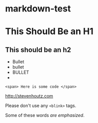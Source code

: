 markdown-test
=============

This Should Be an H1
===

This should be an h2
--------------------

* Bullet
* bullet
* BULLET
* 

`<span> Here is some code </span>`

<http://stevenhoutz.com>

Please don't use any `<blink>` tags.

Some of these words *are emphasized*.

